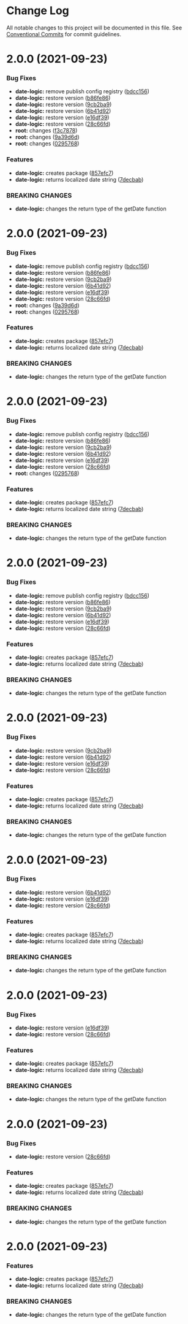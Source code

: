 # Change Log

All notable changes to this project will be documented in this file.
See [Conventional Commits](https://conventionalcommits.org) for commit guidelines.

# 2.0.0 (2021-09-23)


### Bug Fixes

* **date-logic:** remove publish config registry ([bdcc156](https://github.com/xcanchal/monorepo/commit/bdcc156e3f4f69a2053bad3da9220d639c859350))
* **date-logic:** restore version ([b86fe86](https://github.com/xcanchal/monorepo/commit/b86fe869164d8df209c238437c84d9390a57c56e))
* **date-logic:** restore version ([9cb2ba9](https://github.com/xcanchal/monorepo/commit/9cb2ba95904c5e2aabe122dadb530cb39e2c6094))
* **date-logic:** restore version ([6b41d92](https://github.com/xcanchal/monorepo/commit/6b41d9274a9dd22a6a22c5c85b57e0eebd35f13e))
* **date-logic:** restore version ([e16df39](https://github.com/xcanchal/monorepo/commit/e16df39b689f2950f1e4432694f5ee6f164191e0))
* **date-logic:** restore version ([28c66fd](https://github.com/xcanchal/monorepo/commit/28c66fdd17a5c887bed0d40a6ef645f809ec7eea))
* **root:** changes ([f3c7878](https://github.com/xcanchal/monorepo/commit/f3c7878a0205c0113a5e4d59f3e2665b21e1ea85))
* **root:** changes ([9a39d6d](https://github.com/xcanchal/monorepo/commit/9a39d6d797183140f615ef028c4c50898e949218))
* **root:** changes ([0295768](https://github.com/xcanchal/monorepo/commit/0295768121bf4446718950e4ae00dcaba97371a2))


### Features

* **date-logic:** creates package ([857efc7](https://github.com/xcanchal/monorepo/commit/857efc7057941c254f97d7cf2d49b4f8eae3b196))
* **date-logic:** returns localized date string ([7decbab](https://github.com/xcanchal/monorepo/commit/7decbab3aab121c2235e3fa8fd79fe30ad4350c4))


### BREAKING CHANGES

* **date-logic:** changes the return type of the getDate function





# 2.0.0 (2021-09-23)


### Bug Fixes

* **date-logic:** remove publish config registry ([bdcc156](https://github.com/xcanchal/monorepo/commit/bdcc156e3f4f69a2053bad3da9220d639c859350))
* **date-logic:** restore version ([b86fe86](https://github.com/xcanchal/monorepo/commit/b86fe869164d8df209c238437c84d9390a57c56e))
* **date-logic:** restore version ([9cb2ba9](https://github.com/xcanchal/monorepo/commit/9cb2ba95904c5e2aabe122dadb530cb39e2c6094))
* **date-logic:** restore version ([6b41d92](https://github.com/xcanchal/monorepo/commit/6b41d9274a9dd22a6a22c5c85b57e0eebd35f13e))
* **date-logic:** restore version ([e16df39](https://github.com/xcanchal/monorepo/commit/e16df39b689f2950f1e4432694f5ee6f164191e0))
* **date-logic:** restore version ([28c66fd](https://github.com/xcanchal/monorepo/commit/28c66fdd17a5c887bed0d40a6ef645f809ec7eea))
* **root:** changes ([9a39d6d](https://github.com/xcanchal/monorepo/commit/9a39d6d797183140f615ef028c4c50898e949218))
* **root:** changes ([0295768](https://github.com/xcanchal/monorepo/commit/0295768121bf4446718950e4ae00dcaba97371a2))


### Features

* **date-logic:** creates package ([857efc7](https://github.com/xcanchal/monorepo/commit/857efc7057941c254f97d7cf2d49b4f8eae3b196))
* **date-logic:** returns localized date string ([7decbab](https://github.com/xcanchal/monorepo/commit/7decbab3aab121c2235e3fa8fd79fe30ad4350c4))


### BREAKING CHANGES

* **date-logic:** changes the return type of the getDate function





# 2.0.0 (2021-09-23)


### Bug Fixes

* **date-logic:** remove publish config registry ([bdcc156](https://github.com/xcanchal/monorepo/commit/bdcc156e3f4f69a2053bad3da9220d639c859350))
* **date-logic:** restore version ([b86fe86](https://github.com/xcanchal/monorepo/commit/b86fe869164d8df209c238437c84d9390a57c56e))
* **date-logic:** restore version ([9cb2ba9](https://github.com/xcanchal/monorepo/commit/9cb2ba95904c5e2aabe122dadb530cb39e2c6094))
* **date-logic:** restore version ([6b41d92](https://github.com/xcanchal/monorepo/commit/6b41d9274a9dd22a6a22c5c85b57e0eebd35f13e))
* **date-logic:** restore version ([e16df39](https://github.com/xcanchal/monorepo/commit/e16df39b689f2950f1e4432694f5ee6f164191e0))
* **date-logic:** restore version ([28c66fd](https://github.com/xcanchal/monorepo/commit/28c66fdd17a5c887bed0d40a6ef645f809ec7eea))
* **root:** changes ([0295768](https://github.com/xcanchal/monorepo/commit/0295768121bf4446718950e4ae00dcaba97371a2))


### Features

* **date-logic:** creates package ([857efc7](https://github.com/xcanchal/monorepo/commit/857efc7057941c254f97d7cf2d49b4f8eae3b196))
* **date-logic:** returns localized date string ([7decbab](https://github.com/xcanchal/monorepo/commit/7decbab3aab121c2235e3fa8fd79fe30ad4350c4))


### BREAKING CHANGES

* **date-logic:** changes the return type of the getDate function





# 2.0.0 (2021-09-23)


### Bug Fixes

* **date-logic:** remove publish config registry ([bdcc156](https://github.com/xcanchal/monorepo/commit/bdcc156e3f4f69a2053bad3da9220d639c859350))
* **date-logic:** restore version ([b86fe86](https://github.com/xcanchal/monorepo/commit/b86fe869164d8df209c238437c84d9390a57c56e))
* **date-logic:** restore version ([9cb2ba9](https://github.com/xcanchal/monorepo/commit/9cb2ba95904c5e2aabe122dadb530cb39e2c6094))
* **date-logic:** restore version ([6b41d92](https://github.com/xcanchal/monorepo/commit/6b41d9274a9dd22a6a22c5c85b57e0eebd35f13e))
* **date-logic:** restore version ([e16df39](https://github.com/xcanchal/monorepo/commit/e16df39b689f2950f1e4432694f5ee6f164191e0))
* **date-logic:** restore version ([28c66fd](https://github.com/xcanchal/monorepo/commit/28c66fdd17a5c887bed0d40a6ef645f809ec7eea))


### Features

* **date-logic:** creates package ([857efc7](https://github.com/xcanchal/monorepo/commit/857efc7057941c254f97d7cf2d49b4f8eae3b196))
* **date-logic:** returns localized date string ([7decbab](https://github.com/xcanchal/monorepo/commit/7decbab3aab121c2235e3fa8fd79fe30ad4350c4))


### BREAKING CHANGES

* **date-logic:** changes the return type of the getDate function





# 2.0.0 (2021-09-23)


### Bug Fixes

* **date-logic:** restore version ([9cb2ba9](https://github.com/xcanchal/monorepo/commit/9cb2ba95904c5e2aabe122dadb530cb39e2c6094))
* **date-logic:** restore version ([6b41d92](https://github.com/xcanchal/monorepo/commit/6b41d9274a9dd22a6a22c5c85b57e0eebd35f13e))
* **date-logic:** restore version ([e16df39](https://github.com/xcanchal/monorepo/commit/e16df39b689f2950f1e4432694f5ee6f164191e0))
* **date-logic:** restore version ([28c66fd](https://github.com/xcanchal/monorepo/commit/28c66fdd17a5c887bed0d40a6ef645f809ec7eea))


### Features

* **date-logic:** creates package ([857efc7](https://github.com/xcanchal/monorepo/commit/857efc7057941c254f97d7cf2d49b4f8eae3b196))
* **date-logic:** returns localized date string ([7decbab](https://github.com/xcanchal/monorepo/commit/7decbab3aab121c2235e3fa8fd79fe30ad4350c4))


### BREAKING CHANGES

* **date-logic:** changes the return type of the getDate function





# 2.0.0 (2021-09-23)


### Bug Fixes

* **date-logic:** restore version ([6b41d92](https://github.com/xcanchal/monorepo/commit/6b41d9274a9dd22a6a22c5c85b57e0eebd35f13e))
* **date-logic:** restore version ([e16df39](https://github.com/xcanchal/monorepo/commit/e16df39b689f2950f1e4432694f5ee6f164191e0))
* **date-logic:** restore version ([28c66fd](https://github.com/xcanchal/monorepo/commit/28c66fdd17a5c887bed0d40a6ef645f809ec7eea))


### Features

* **date-logic:** creates package ([857efc7](https://github.com/xcanchal/monorepo/commit/857efc7057941c254f97d7cf2d49b4f8eae3b196))
* **date-logic:** returns localized date string ([7decbab](https://github.com/xcanchal/monorepo/commit/7decbab3aab121c2235e3fa8fd79fe30ad4350c4))


### BREAKING CHANGES

* **date-logic:** changes the return type of the getDate function





# 2.0.0 (2021-09-23)


### Bug Fixes

* **date-logic:** restore version ([e16df39](https://github.com/xcanchal/monorepo/commit/e16df39b689f2950f1e4432694f5ee6f164191e0))
* **date-logic:** restore version ([28c66fd](https://github.com/xcanchal/monorepo/commit/28c66fdd17a5c887bed0d40a6ef645f809ec7eea))


### Features

* **date-logic:** creates package ([857efc7](https://github.com/xcanchal/monorepo/commit/857efc7057941c254f97d7cf2d49b4f8eae3b196))
* **date-logic:** returns localized date string ([7decbab](https://github.com/xcanchal/monorepo/commit/7decbab3aab121c2235e3fa8fd79fe30ad4350c4))


### BREAKING CHANGES

* **date-logic:** changes the return type of the getDate function





# 2.0.0 (2021-09-23)


### Bug Fixes

* **date-logic:** restore version ([28c66fd](https://github.com/xcanchal/monorepo/commit/28c66fdd17a5c887bed0d40a6ef645f809ec7eea))


### Features

* **date-logic:** creates package ([857efc7](https://github.com/xcanchal/monorepo/commit/857efc7057941c254f97d7cf2d49b4f8eae3b196))
* **date-logic:** returns localized date string ([7decbab](https://github.com/xcanchal/monorepo/commit/7decbab3aab121c2235e3fa8fd79fe30ad4350c4))


### BREAKING CHANGES

* **date-logic:** changes the return type of the getDate function





# 2.0.0 (2021-09-23)


### Features

* **date-logic:** creates package ([857efc7](https://github.com/xcanchal/monorepo/commit/857efc7057941c254f97d7cf2d49b4f8eae3b196))
* **date-logic:** returns localized date string ([7decbab](https://github.com/xcanchal/monorepo/commit/7decbab3aab121c2235e3fa8fd79fe30ad4350c4))


### BREAKING CHANGES

* **date-logic:** changes the return type of the getDate function
